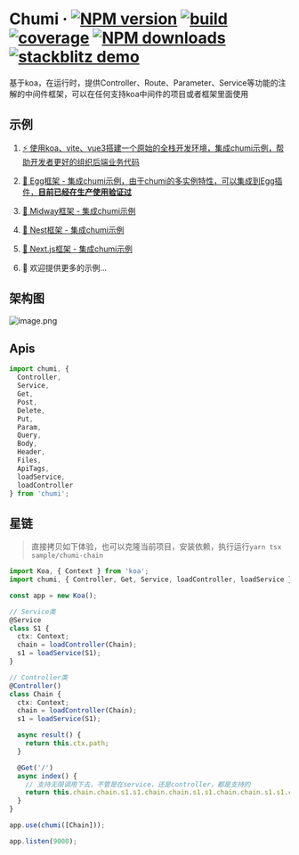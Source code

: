 # Chumi · [![NPM version](https://img.shields.io/npm/v/chumi.svg)](https://www.npmjs.com/package/chumi) [![build](https://img.shields.io/circleci/build/github/chumijs/chumi/master.svg)](https://circleci.com/gh/chumijs/chumi) [![coverage](https://img.shields.io/codecov/c/github/chumijs/chumi/master.svg)](https://app.codecov.io/gh/chumijs/chumi/tree/master) [![NPM downloads](http://img.shields.io/npm/dm/chumi.svg)](http://www.npmtrends.com/chumi) [![stackblitz demo](https://img.shields.io/badge/stackblitz-chumi-brightgreen)](https://stackblitz.com/edit/node-h13evz)

基于koa，在运行时，提供Controller、Route、Parameter、Service等功能的注解的中间件框架，可以在任何支持koa中间件的项目或者框架里面使用

## 示例

1. [⚡️ 使用koa、vite、vue3搭建一个原始的全栈开发环境，集成chumi示例，帮助开发者更好的组织后端业务代码](https://github.com/chumijs/chumi-vite)

2. [🥚 Egg框架 - 集成chumi示例，由于chumi的多实例特性，可以集成到Egg插件，**目前已经在生产使用验证过**](https://github.com/chumijs/chumi-egg)

3. [🍔 Midway框架 - 集成chumi示例](https://github.com/chumijs/chumi-midway)

4. [🦅 Nest框架 - 集成chumi示例](https://github.com/chumijs/chumi-nest)

5. [🎨 Next.js框架 - 集成chumi示例](https://github.com/chumijs/chumi-next)

6. 🤟 欢迎提供更多的示例...

## 架构图

![image.png](https://s1.ax1x.com/2023/03/09/ppnJJeA.png)

## Apis

```ts
import chumi, {
  Controller,
  Service,
  Get,
  Post,
  Delete,
  Put,
  Param,
  Query,
  Body,
  Header,
  Files,
  ApiTags,
  loadService,
  loadController
} from 'chumi';
```

## 星链

> 直接拷贝如下体验，也可以克隆当前项目，安装依赖，执行运行`yarn tsx sample/chumi-chain`

```ts
import Koa, { Context } from 'koa';
import chumi, { Controller, Get, Service, loadController, loadService } from '../../chumi';

const app = new Koa();

// Service类
@Service
class S1 {
  ctx: Context;
  chain = loadController(Chain);
  s1 = loadService(S1);
}

// Controller类
@Controller()
class Chain {
  ctx: Context;
  chain = loadController(Chain);
  s1 = loadService(S1);

  async result() {
    return this.ctx.path;
  }

  @Get('/')
  async index() {
    // 支持无限调用下去，不管是在service，还是controller，都是支持的
    return this.chain.chain.s1.s1.chain.chain.s1.s1.chain.chain.s1.s1.chain.chain.result();
  }
}

app.use(chumi([Chain]));

app.listen(9000);

```
